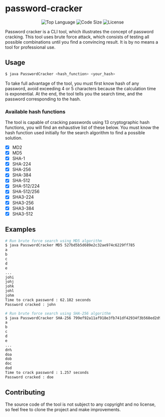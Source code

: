 # password-cracker

<div align="center">

![Top Language](https://img.shields.io/github/languages/top/julienbenac/password-cracker?style=for-the-badge&colorA=4c566a&colorB=5e81ac&logo=java)
![Code Size](https://img.shields.io/github/languages/code-size/julienbenac/password-cracker?style=for-the-badge&colorA=4c566a&colorB=ebcb8b&logo=github)
![License](https://img.shields.io/github/license/julienbenac/password-cracker?style=for-the-badge&colorA=4c566a&colorB=a3be8c)

</div>

Password cracker is a CLI tool, which illustrates the concept of password cracking. This tool uses brute force attack, which consists of testing all possible combinations until you find a convincing result. It is by no means a tool for professional use.

## Usage
```sh
$ java PasswordCracker <hash_function> <your_hash>
```
To take full advantage of the tool, you must first know hash of any password, avoid exceeding 4 or 5 characters because the calculation time is exponential. At the end, the tool tells you the search time, and the password corresponding to the hash.

### Available hash functions
The tool is capable of cracking passwords using 13 cryptographic hash functions, you will find an exhaustive list of these below. You must know the hash function used initially for the search algorithm to find a possible solution.
- [x] MD2
- [x] MD5
- [x] SHA-1
- [x] SHA-224
- [x] SHA-256
- [x] SHA-384
- [x] SHA-512
- [x] SHA-512/224
- [x] SHA-512/256
- [x] SHA3-224
- [x] SHA3-256
- [x] SHA3-384
- [x] SHA3-512

## Examples
```sh
# Run brute force search using MD5 algorithm
$ java PasswordCracker MD5 527bd5b5d689e2c32ae974c6229ff785
a
b
c
d
e
...
johi
johj
johk
johl
johm
Time to crack password : 62.182 seconds
Password cracked : john
```

```sh
# Run brute force search using SHA-256 algorithm
$ java PasswordCracker SHA-256 799ef92a11af918e3fb741df42934f3b568ed2d93ac1df74f1b8d41a27932a6f
a
b
c
d
e
...
dn%
doa
dob
doc
dod
Time to crack password : 1.257 seconds
Password cracked : doe
```

## Contributing
The source code of the tool is not subject to any copyright and no license, so feel free to clone the project and make improvements.